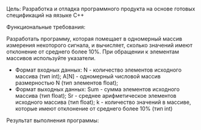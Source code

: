 Цель: Разработка и отладка программного продукта на основе готовых спецификаций на яязыке С++

Функциональные требования:

Разработать программу, которая помещает в одномерный массив измерения некоторого сигнала, и вычисляет, 
сколько значений имеют отклонение от среднего более 10%. При обращении к элементам массивов используйте указатели.

 - Формат входных данных: 
        N - количество элементов исходного массива (тип int);
        A[N] - одномерный числовой массив размерностью N (тип элементов float);
 - Формат выходных данных:
        Sum - сумма элементов исходного массива (тип float);
        Sr - среднее арифметическое элементов исходного массива (тип float);
        k - количество значений в массиве, которые имеют отклонение от среднего более 10% (тип int)
        
Результат выполнения программы:

